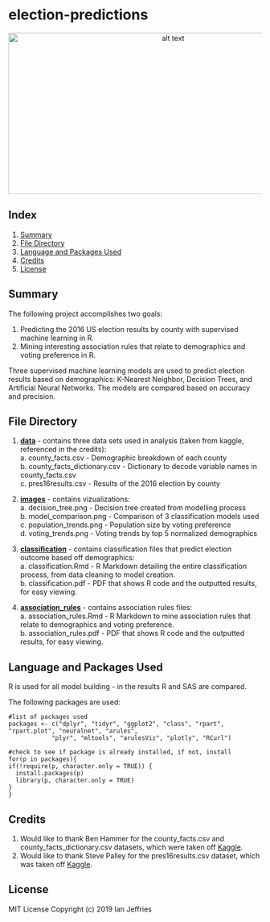 # election-predictions

<p align="center">
<img src="https://github.com/ianjeffries/election-predictions/blob/master/images/voting_trends.png" alt="alt text" width="640" height="320">
</p>

## Index 
1. [Summary](https://github.com/ianjeffries/election-predictions#summary)
2. [File Directory](https://github.com/ianjeffries/election-predictions#file-directory)
3. [Language and Packages Used](https://github.com/ianjeffries/election-predictions#language-and-packages-used)
4. [Credits](https://github.com/ianjeffries/election-predictions#credits)
5. [License](https://github.com/ianjeffries/election-predictions#license)

## Summary 
The following project accomplishes two goals:  

  1. Predicting the 2016 US election results by county with supervised machine learning in R.
  2. Mining interesting association rules that relate to demographics and voting preference in R. 
  
Three supervised machine learning models are used to predict election results based on demographics: K-Nearest Neighbor, Decision Trees, and Artificial Neural Networks. The models are compared based on accuracy and precision. 

## File Directory

1. [**data**](https://github.com/ianjeffries/election-predictions/tree/master/data) - contains three data sets used in analysis (taken from kaggle, referenced in the credits):  
  a. county_facts.csv - Demographic breakdown of each county  
  b. county_facts_dictionary.csv - Dictionary to decode variable names in county_facts.csv  
  c. pres16results.csv - Results of the 2016 election by county
     
2. [**images**](https://github.com/ianjeffries/election-predictions/tree/master/images) - contains vizualizations:  
  a. decision_tree.png - Decision tree created from modelling process  
  b. model_comparison.png - Comparison of 3 classification models used  
  c. population_trends.png - Population size by voting preference  
  d. voting_trends.png - Voting trends by top 5 normalized demographics
  
3. [**classification**](https://github.com/ianjeffries/election-predictions/tree/master/classification) - contains classification files that predict election outcome based off demographics:  
  a. classification.Rmd - R Markdown detailing the entire classification process, from data cleaning to model creation.  
  b. classification.pdf - PDF that shows R code and the outputted results, for easy viewing.
  
4. [**association_rules**](https://github.com/ianjeffries/election-predictions/tree/master/association_rules) - contains association rules files:  
  a. association_rules.Rmd - R Markdown to mine association rules that relate to demographics and voting preference.  
  b. association_rules.pdf - PDF that shows R code and the outputted results, for easy viewing.

## Language and Packages Used

R is used for all model building - in the results R and SAS are compared.  

The following packages are used:
  
  ```
#list of packages used
packages <- c("dplyr", "tidyr", "ggplot2", "class", "rpart", "rpart.plot", "neuralnet", "arules",
              "plyr", "mltools", "arulesViz", "plotly", "RCurl")

#check to see if package is already installed, if not, install
for(p in packages){
  if(!require(p, character.only = TRUE)) {
    install.packages(p)
    library(p, character.only = TRUE)
  } 
}
```

## Credits

1. Would like to thank Ben Hammer for the county_facts.csv and county_facts_dictionary.csv datasets, which were taken off [Kaggle](https://www.kaggle.com/benhamner/2016-us-election/home).
2. Would like to thank Steve Palley for the pres16results.csv dataset, which was taken off [Kaggle](https://www.kaggle.com/stevepalley/2016uspresidentialvotebycounty/home).

## License 

MIT License
Copyright (c) 2019 Ian Jeffries
  
